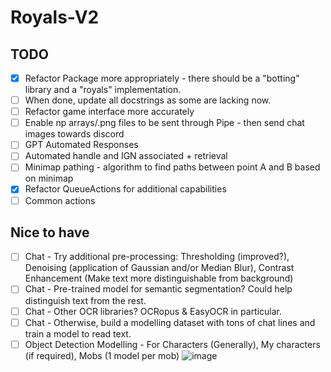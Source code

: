 # Royals-V2

## TODO
- [x] Refactor Package more appropriately - there should be a "botting" library and a "royals" implementation.
- [ ] When done, update all docstrings as some are lacking now.
- [ ] Refactor game interface more accurately
- [ ] Enable np arrays/.png files to be sent through Pipe - then send chat images towards discord
- [ ] GPT Automated Responses
- [ ] Automated handle and IGN associated + retrieval
- [ ] Minimap pathing - algorithm to find paths between point A and B based on minimap
- [x] Refactor QueueActions for additional capabilities
- [ ] Common actions

## Nice to have
  - [ ] Chat - Try additional pre-processing: Thresholding (improved?), Denoising (application of Gaussian and/or Median Blur), Contrast Enhancement (Make text more distinguishable from background)
  - [ ] Chat - Pre-trained model for semantic segmentation? Could help distinguish text from the rest.
  - [ ] Chat - Other OCR libraries? OCRopus & EasyOCR in particular.
  - [ ] Chat - Otherwise, build a modelling dataset with tons of chat lines and train a model to read text.
  - [ ] Object Detection Modelling - For Characters (Generally), My characters (if required), Mobs (1 model per mob)
![image](https://github.com/FlawlessNa/Royals-V2/assets/106719178/c2620077-d36e-4a8d-b39b-f200a196cd2e)
